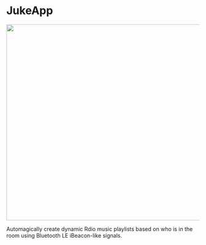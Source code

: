JukeApp
=======

<div align="center"><img src="http://neteril.org/jukeapp/screenshot.png" height="512" align="center" /></div>

Automagically create dynamic Rdio music playlists based on who is in the room using Bluetooth LE iBeacon-like signals.
